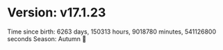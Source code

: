 # Version: v17.1.23
Time since birth: 6263 days, 150313 hours, 9018780 minutes, 541126800 seconds
Season: Autumn 🍁
